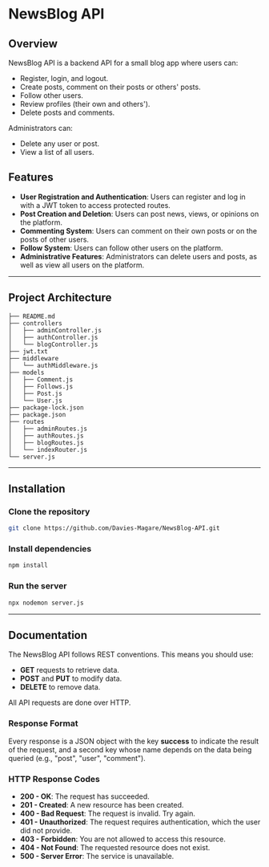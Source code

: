 # NewsBlog API

## Overview
NewsBlog API is a backend API for a small blog app where users can:
- Register, login, and logout.
- Create posts, comment on their posts or others' posts.
- Follow other users.
- Review profiles (their own and others').
- Delete posts and comments.

Administrators can:
- Delete any user or post.
- View a list of all users.

## Features

- **User Registration and Authentication**: Users can register and log in with a JWT token to access protected routes.
- **Post Creation and Deletion**: Users can post news, views, or opinions on the platform.
- **Commenting System**: Users can comment on their own posts or on the posts of other users.
- **Follow System**: Users can follow other users on the platform.
- **Administrative Features**: Administrators can delete users and posts, as well as view all users on the platform.

---

## Project Architecture

```
├── README.md
├── controllers
│   ├── adminController.js
│   ├── authController.js
│   └── blogController.js
├── jwt.txt
├── middleware
│   └── authMiddleware.js
├── models
│   ├── Comment.js
│   ├── Follows.js
│   ├── Post.js
│   └── User.js
├── package-lock.json
├── package.json
├── routes
│   ├── adminRoutes.js
│   ├── authRoutes.js
│   ├── blogRoutes.js
│   └── indexRouter.js
└── server.js
```

---

## Installation

### Clone the repository

```bash
git clone https://github.com/Davies-Magare/NewsBlog-API.git
```

### Install dependencies

```bash
npm install
```

### Run the server

```bash
npx nodemon server.js
```

---

## Documentation

The NewsBlog API follows REST conventions. This means you should use:
- **GET** requests to retrieve data.
- **POST** and **PUT** to modify data.
- **DELETE** to remove data.

All API requests are done over HTTP.

### Response Format
Every response is a JSON object with the key **success** to indicate the result of the request, and a second key whose name depends on the data being queried (e.g., "post", "user", "comment").

### HTTP Response Codes
- **200 - OK**: The request has succeeded.
- **201 - Created**: A new resource has been created.
- **400 - Bad Request**: The request is invalid. Try again.
- **401 - Unauthorized**: The request requires authentication, which the user did not provide.
- **403 - Forbidden**: You are not allowed to access this resource.
- **404 - Not Found**: The requested resource does not exist.
- **500 - Server Error**: The service is unavailable.


